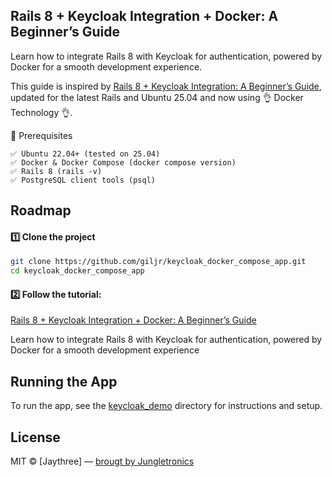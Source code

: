 ## Rails 8 + Keycloak Integration + Docker: A Beginner’s Guide

Learn how to integrate Rails 8 with Keycloak for authentication, powered by Docker for a smooth development experience.

This guide is inspired by [Rails 8 + Keycloak Integration: A Beginner’s Guide](https://medium.com/jungletronics/rails-8-keycloak-integration-a-beginners-guide-e3b11dcaf560), updated for the latest Rails and Ubuntu 25.04 and now using 👌 Docker Technology 👌. 

🧰 Prerequisites
```
✅ Ubuntu 22.04+ (tested on 25.04)
✅ Docker & Docker Compose (docker compose version)
✅ Rails 8 (rails -v)
✅ PostgreSQL client tools (psql)
```

## Roadmap

#### 1️⃣ Clone the project
```bash
git clone https://github.com/giljr/keycloak_docker_compose_app.git
cd keycloak_docker_compose_app
```
#### 2️⃣  Follow the tutorial:

[Rails 8 + Keycloak Integration + Docker: A Beginner’s Guide](https://medium.com/jungletronics/rails-8-keycloak-integration-docker-a-beginners-guide-259c4f387377)

Learn how to integrate Rails 8 with Keycloak for authentication, powered by Docker for a smooth development experience
## Running the App

To run the app, see the [keycloak_demo](keycloak_demo/) directory for instructions and setup.

## License

MIT © [Jaythree] — [brougt by Jungletronics](https://medium.com/jungletronics/rails-8-keycloak-integration-docker-a-beginners-guide-259c4f387377)

